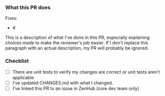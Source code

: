 ### What this PR does

Fixes:
- #<insert issue number here if relevant>

This is a description of what I've done in this PR, especially explaining choices made to make the reviewer's job easier. If I don't replace this paragraph with an actual description, my PR will probably be ignored.

### Checklist

-   [ ] There are unit tests to verify my changes are correct or unit tests aren't applicable
-   [ ] I've updated CHANGES.md with what I changed.
-   [ ] I've linked this PR to an issue in ZenHub (core dev team only)
